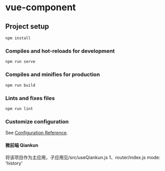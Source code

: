# vue-component

## Project setup
```
npm install
```

### Compiles and hot-reloads for development
```
npm run serve
```

### Compiles and minifies for production
```
npm run build
```

### Lints and fixes files
```
npm run lint
```

### Customize configuration
See [Configuration Reference](https://cli.vuejs.org/config/).


#### 微前端 Qiankun
将该项目作为主应用，子应用见/src/useQiankun.js
1、router/index.js
mode: 'history'